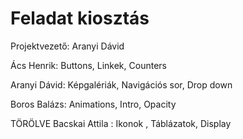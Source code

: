 # Feladat kiosztás
<p>Projektvezető: Aranyi Dávid</p>
<p>Ács Henrik: Buttons, Linkek, Counters</p>
<p>Aranyi Dávid: Képgalériák, Navigációs sor, Drop down</p>
<p>Boros Balázs: Animations, Intro, Opacity</p>
<p>TÖRÖLVE Bacskai Attila : Ikonok , Táblázatok, Display</p>

